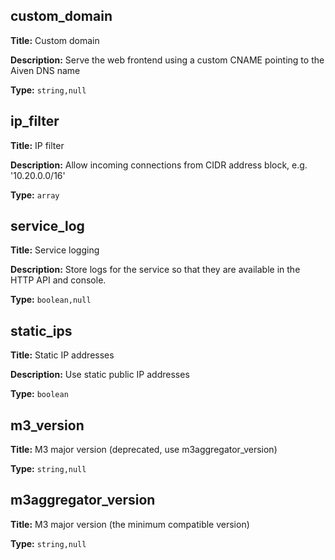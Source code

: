## custom_domain

**Title:** Custom domain

**Description:** Serve the web frontend using a custom CNAME pointing to the Aiven DNS name

**Type:** `string,null`

## ip_filter

**Title:** IP filter

**Description:** Allow incoming connections from CIDR address block, e.g. '10.20.0.0/16'

**Type:** `array`

## service_log

**Title:** Service logging

**Description:** Store logs for the service so that they are available in the HTTP API and console.

**Type:** `boolean,null`

## static_ips

**Title:** Static IP addresses

**Description:** Use static public IP addresses

**Type:** `boolean`

## m3_version

**Title:** M3 major version (deprecated, use m3aggregator_version)


**Type:** `string,null`

## m3aggregator_version

**Title:** M3 major version (the minimum compatible version)


**Type:** `string,null`

    